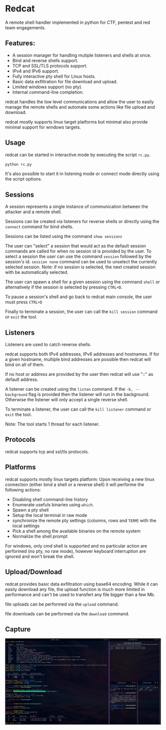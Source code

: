 # Redcat

A remote shell handler implemented in python for CTF, pentest and red team engagements.


## Features:
* A session manager for handling mutiple listeners and shells at once.
* Bind and reverse shells support.
* TCP and SSL/TLS protocols support.
* IPv4 and IPv6 support.
* Fully interactive pty shell for Linux hosts.
* Basic data exfiltration for file download and upload.
* Limited windows support (no pty).
* Internal command-line completion.


redcat handles the low level communications and allow the user to easily manage the remote shells and automate some actions like file upload and download.

redcat mostly supports linux target platforms but minimal also provide minimal support for windows targets.


## Usage

redcat can be started in interactive mode by executing the script `rc.py`.


```zsh
python rc.py
```

It's also possible to start it in listening mode or connect mode directly using the script options.


## Sessions

A session represents a single instance of communication between the attacker and a remote shell.

Sessions can be created via listeners for reverse shells or directly using the `connect` command for bind shells.

Sessions can be listed using the command `show sessions`

The user can "select" a session that would act as the default session commands are called for when no session id is provided by the user.
To select a session the user can use the command `session` followed by the session's id. `session none` command can be used to unselect the currently selected session.
Note: if no session is selected, the next created session with be automatically selected.

The user can spawn a shell for a given session using the command `shell` or alternatively if the session is selected by pressing `CTRL+D`.

To pause a session's shell and go back to redcat main console, the user must press `CTRL+D`

Finally to terminate a session, the user can call the `kill session` command or `exit` the tool.


## Listeners

Listeners are used to catch reverse shells.

redcat supports both IPv4 addresses, IPv6 addresses and hostnames. 
If for a given hostname, multiple bind addresses are possible then redcat will bind on all of them.

If no host or address are provided by the user then redcat will use "::" as default address. 

A listener can be created using the `listen` command. If the `-b, --background` flag is provided then the listener will run in the background.
Otherwise the listener will only accept a single reverse shell.

To terminate a listener,  the user can call the `kill listener` command or `exit` the tool. 

Note: The tool starts 1 thread for each listener.

## Protocols

redcat supports tcp and ssl/tls protocols.

## Platforms

redcat supports mostly linux targets platform: Upon receiving a new linux connection (either bind a shell or a reverse shell) it will performe the following actions:
* Disabling shell command-line history
* Enumerate usefuls binaries using `which`.
* Spawn a pty shell
* Setup the local terminal in raw mode
* synchronize the remote pty settings (columns, rows and `TERM`) with the local settings
* Pick a shell among the available binaries on the remote system
* Normalize the shell prompt

For windows, only cmd shell is supported and no particular action are performed (no pty, no raw mode), however keyboard interruption are ignored and won't break the shell.

## Upload/Download

redcat provides basic data exfiltration using base64 encoding. While it can easily download any file, the upload function is much more limited in performance and can't be used to transfert any file bigger than a few Mb.

file uploads can be performed via the `upload` command.

file downloads can be performed via the `download` command.

## Capture

![redcat.png](img/redcat.png)
